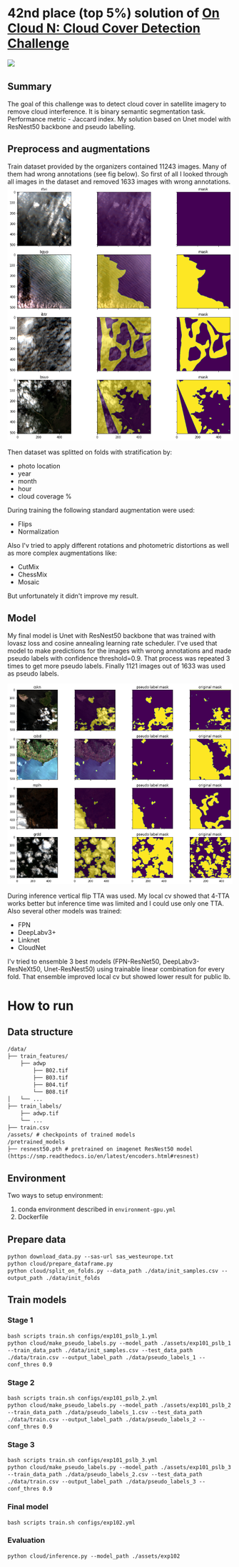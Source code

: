 # 42nd place (top 5%) solution of [On Cloud N: Cloud Cover Detection Challenge](https://www.drivendata.org/competitions/83/cloud-cover/page/396/)
![](https://drivendata-public-assets.s3.amazonaws.com/cloud-cover-banner.jpg)

## Summary
The goal of this challenge was to detect cloud cover in satellite imagery to remove cloud interference. It is binary semantic segmentation task. Performance metric - Jaccard index.
My solution based on Unet model with ResNest50 backbone and pseudo labelling.

## Preprocess and augmentations
Train dataset provided by the organizers contained 11243 images. Many of them had wrong annotations (see fig below). So first of all I looked through all images in the dataset and removed 1633 images with wrong annotations.
![](./readme_imgs/bad_labels.png?raw=true "Examples of images with wrong labels")

Then dataset was splitted on folds with stratification by:
- photo location
- year
- month
- hour
- cloud coverage %

During training the following standard augmentation were used:
- Flips
- Normalization

Also I'v tried to apply different rotations and photometric distortions as well as more complex augmentations like:
- CutMix
- ChessMix
- Mosaic

But unfortunately it didn't improve my result.

## Model
My final model is Unet with ResNest50 backbone that was trained with lovasz loss and cosine annealing learning rate scheduler. I've used that model to make predictions for the images with wrong annotations and made pseudo labels with confidence threshold=0.9. That process was repeated 3 times to get more pseudo labels. Finally 1121 images out of 1633 was used as pseudo labels.

![](./readme_imgs/pseudo_labels.png?raw=true "Examples of pseudo-labels and original masks")

During inference vertical flip TTA was used. My local cv showed that 4-TTA works better but inference time was limited and I could use only one TTA. Also several other models was trained:
- FPN
- DeepLabv3+
- Linknet
- CloudNet

I'v tried to ensemble 3 best models (FPN-ResNet50, DeepLabv3-ResNeXt50, Unet-ResNest50) using trainable linear combination for every fold. That ensemble improved local cv but showed lower result for public lb.

# How to run
## Data structure
```
/data/
├── train_features/
    ├── adwp
        ├── B02.tif
        ├── B03.tif
        ├── B04.tif
        └── B08.tif
│   └── ...
├── train_labels/
    ├── adwp.tif
    └── ...
├── train.csv
/assets/ # checkpoints of trained models
/pretrained_models
├── resnest50.pth # pretrained on imagenet ResNest50 model (https://smp.readthedocs.io/en/latest/encoders.html#resnest)
```

## Environment
Two ways to setup environment:
1. conda environment described in `environment-gpu.yml`
2. Dockerfile

## Prepare data
```
python download_data.py --sas-url sas_westeurope.txt
python cloud/prepare_dataframe.py
python cloud/split_on_folds.py --data_path ./data/init_samples.csv --output_path ./data/init_folds
```

## Train models
### Stage 1
```
bash scripts train.sh configs/exp101_pslb_1.yml
python cloud/make_pseudo_labels.py --model_path ./assets/exp101_pslb_1 --train_data_path ./data/init_samples.csv --test_data_path ./data/train.csv --output_label_path ./data/pseudo_labels_1 --conf_thres 0.9
```
### Stage 2
```
bash scripts train.sh configs/exp101_pslb_2.yml
python cloud/make_pseudo_labels.py --model_path ./assets/exp101_pslb_2 --train_data_path ./data/pseudo_labels_1.csv --test_data_path ./data/train.csv --output_label_path ./data/pseudo_labels_2 --conf_thres 0.9
```
### Stage 3
```
bash scripts train.sh configs/exp101_pslb_3.yml
python cloud/make_pseudo_labels.py --model_path ./assets/exp101_pslb_3 --train_data_path ./data/pseudo_labels_2.csv --test_data_path ./data/train.csv --output_label_path ./data/pseudo_labels_3 --conf_thres 0.9
```
### Final model
```
bash scripts train.sh configs/exp102.yml
```
### Evaluation
```
python cloud/inference.py --model_path ./assets/exp102
```
